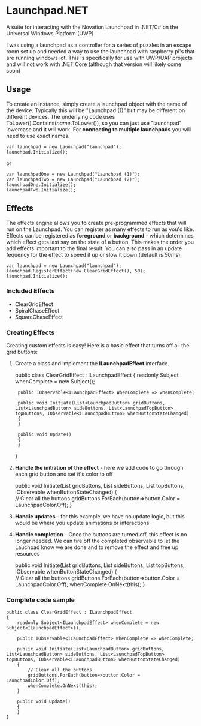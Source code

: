 # Launchpad.NET
A suite for interacting with the Novation Launchpad in .NET/C# on the Universal Windows Platform (UWP)

I was using a launchpad as a controller for a series of puzzles in an escape room set up and needed a way to use the launchpad with raspberry pi's that are running windows iot. This is specifically for use with UWP/UAP projects and will not work with .NET Core (although that version will likely come soon)

## Usage
To create an instance, simply create a launchpad object with the name of the device. Typically this will be "Launchpad (1)" but may be different on different devices. The underlying code uses ToLower().Contains(*name*.ToLower()), so you can just use "launchpad" lowercase and it will work. For **connecting to multiple launchpads** you will need to use exact names.
    
	var launchpad = new Launchpad("launchpad");
	launchpad.Initialize();

or

	var launchpadOne = new Launchpad("Launchpad (1)");
	var launchpadTwo = new Launchpad("Launchpad (2)");
	launchpadOne.Initialize();
	launchpadTwo.Initialize();

## Effects
The effects engine allows you to create pre-programmed effects that will run on the Launchpad. You can register as many effects to run as you'd like. Effects can be registered as **foreground** or **background** - which determines which effect gets last say on the state of a button. This makes the order you add effects important to the final result. You can also pass in an update fequency for the effect to speed it up or slow it down (default is 50ms)

	var launchpad = new Launchpad("launchpad");
	launchpad.RegisterEffect(new ClearGridEffect(), 50);
	launchpad.Initialize();

### Included Effects

* ClearGridEffect
* SpiralChaseEffect
* SquareChaseEffect

### Creating Effects

Creating custom effects is easy! Here is a basic effect that turns off all the grid buttons:

1. Create a class and implement the **ILaunchpadEffect** interface.

    public class ClearGridEffect : ILaunchpadEffect
    {
	    readonly Subject<ILaunchpadEffect> whenComplete = new Subject<ILaunchpadEffect>();

        public IObservable<ILaunchpadEffect> WhenComplete => whenComplete;

        public void Initiate(List<LaunchpadButton> gridButtons, List<LaunchpadButton> sideButtons, List<LaunchpadTopButton> topButtons, IObservable<ILaunchpadButton> whenButtonStateChanged)
        {        
        }

        public void Update()
        {            
        }
	}

2. **Handle the initiation of the effect** - here we add code to go through each grid button and set it's color to off

    public void Initiate(List<LaunchpadButton> gridButtons, List<LaunchpadButton> sideButtons, List<LaunchpadTopButton> topButtons, IObservable<ILaunchpadButton> whenButtonStateChanged)
    {        
        // Clear all the buttons
        gridButtons.ForEach(button=>button.Color = LaunchpadColor.Off);
    }

3. **Handle updates** - for this example, we have no update logic, but this would be where you update animations or interactions

4. **Handle completion** - Once the buttons are turned off, this effect is no longer needed. We can fire off the completed observable to let the Lauchpad know we are done and to remove the effect and free up resources

	public void Initiate(List<LaunchpadButton> gridButtons, List<LaunchpadButton> sideButtons, List<LaunchpadTopButton> topButtons, IObservable<ILaunchpadButton> whenButtonStateChanged)
    {        
        // Clear all the buttons
        gridButtons.ForEach(button=>button.Color = LaunchpadColor.Off);
        whenComplete.OnNext(this);
    }

### Complete code sample

	public class ClearGridEffect : ILaunchpadEffect
    {
	    readonly Subject<ILaunchpadEffect> whenComplete = new Subject<ILaunchpadEffect>();

        public IObservable<ILaunchpadEffect> WhenComplete => whenComplete;

        public void Initiate(List<LaunchpadButton> gridButtons, List<LaunchpadButton> sideButtons, List<LaunchpadTopButton> topButtons, IObservable<ILaunchpadButton> whenButtonStateChanged)
        {        
			// Clear all the buttons
			gridButtons.ForEach(button=>button.Color = LaunchpadColor.Off);
			whenComplete.OnNext(this);
        }

        public void Update()
        {            
        }
	}